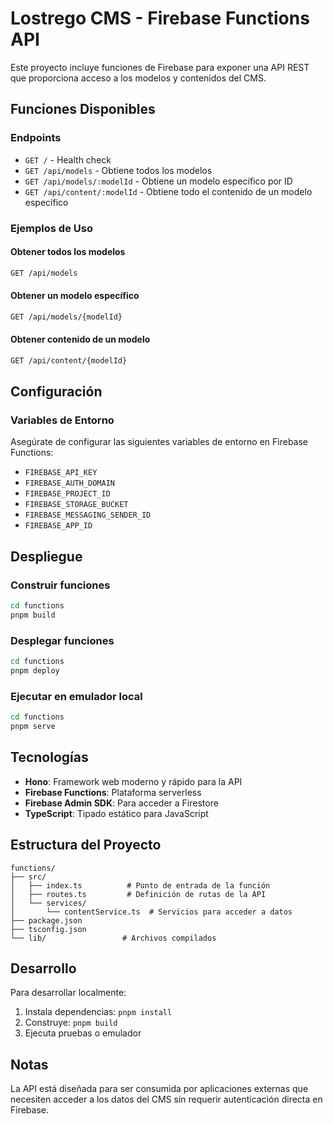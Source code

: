 # Lostrego CMS - Firebase Functions API

Este proyecto incluye funciones de Firebase para exponer una API REST que proporciona acceso a los modelos y contenidos del CMS.

## Funciones Disponibles

### Endpoints

- `GET /` - Health check
- `GET /api/models` - Obtiene todos los modelos
- `GET /api/models/:modelId` - Obtiene un modelo específico por ID
- `GET /api/content/:modelId` - Obtiene todo el contenido de un modelo específico

### Ejemplos de Uso

#### Obtener todos los modelos

```bash
GET /api/models
```

#### Obtener un modelo específico

```bash
GET /api/models/{modelId}
```

#### Obtener contenido de un modelo

```bash
GET /api/content/{modelId}
```

## Configuración

### Variables de Entorno

Asegúrate de configurar las siguientes variables de entorno en Firebase Functions:

- `FIREBASE_API_KEY`
- `FIREBASE_AUTH_DOMAIN`
- `FIREBASE_PROJECT_ID`
- `FIREBASE_STORAGE_BUCKET`
- `FIREBASE_MESSAGING_SENDER_ID`
- `FIREBASE_APP_ID`

## Despliegue

### Construir funciones

```bash
cd functions
pnpm build
```

### Desplegar funciones

```bash
cd functions
pnpm deploy
```

### Ejecutar en emulador local

```bash
cd functions
pnpm serve
```

## Tecnologías

- **Hono**: Framework web moderno y rápido para la API
- **Firebase Functions**: Plataforma serverless
- **Firebase Admin SDK**: Para acceder a Firestore
- **TypeScript**: Tipado estático para JavaScript

## Estructura del Proyecto

```
functions/
├── src/
│   ├── index.ts          # Punto de entrada de la función
│   ├── routes.ts         # Definición de rutas de la API
│   └── services/
│       └── contentService.ts  # Servicios para acceder a datos
├── package.json
├── tsconfig.json
└── lib/                 # Archivos compilados
```

## Desarrollo

Para desarrollar localmente:

1. Instala dependencias: `pnpm install`
2. Construye: `pnpm build`
3. Ejecuta pruebas o emulador

## Notas

La API está diseñada para ser consumida por aplicaciones externas que necesiten acceder a los datos del CMS sin requerir autenticación directa en Firebase.

